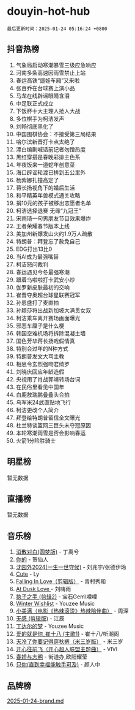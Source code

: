 # douyin-hot-hub

`最后更新时间：2025-01-24 05:16:24 +0800`

## 抖音热榜

1. 气象局启动寒潮暴雪三级应急响应
1. 河南多条高速因雨雪禁止上站
1. 春运高铁“遛娃车厢”又来啦
1. 张百乔在台球赛上演小品
1. 马龙在线辟谣眼睛含泪
1. 中足联正式成立
1. 下饭杯十大主理人抢人大战
1. 多位棋手为柯洁发声
1. 刘畅彻底黑化了
1. 中国围棋协会：不接受第三局结果
1. 哈尔滨新晋打卡点太绝了
1. 漂白编剧喊话前记者勿蹭热度
1. 黑红穿搭是春晚彩排主色系
1. 年夜饭来一道蛇年创意菜
1. 海口辟谣轮渡已排到五公里外
1. 杨紫娜扎撞高定了
1. 蒋长扬视角下的婚后生活
1. 和平精英年兽模式通关攻略
1. 捐10元的孩子被移出志愿者名单
1. 柯洁选择退赛 无缘“九冠王”
1. 宋雨琦一句男朋友节目效果爆炸
1. 王者荣耀春节版本上线
1. 美加州新爆发山火约1.9万人疏散
1. 特朗普：拜登忘了赦免自己
1. EDG打出13比0
1. 当AI成为最强嘴替
1. 柯洁怒问裁判
1. 春运遇见今冬最强寒潮
1. 跟着乌啦啦打卡武安小炒
1. 伽罗新皮肤最初的交响
1. 崔晋夺奥超台球星联赛冠军
1. 孙恩盛打了麦直拍
1. 孙颖莎将出战新加坡大满贯女双
1. 柯洁乘车离开赛场画面曝光
1. 邪恶车厘子是什么梗
1. 韩国空难机场将拆除混凝土墙
1. 国色芳华蒋长扬戏假情真
1. 特别会过年的N种方式
1. 特朗普发文大骂主教
1. 相思令玄烈强吻君绮罗
1. 刘晓庆回应年龄造假
1. 央视用了肖战郭靖转场台词
1. 在民俗里看见中国年
1. 白鹿敖瑞鹏叠叠头合拍
1. 乌军米24武直贴地飞行
1. 柯洁更改个人简介
1. 拜登给特朗普留信全文曝光
1. 杜兰特谈篮网三巨头未夺冠原因
1. 本轮寒潮雨雪是否会影响春运
1. 火箭1分险胜骑士

## 明星榜

暂无数据

## 直播榜

暂无数据

## 音乐榜

1. [消散对白(圆梦版)](https://sf5-hl-cdn-tos.douyinstatic.com/obj/tos-cn-ve-2774/og4jB5I5IizzoZVAAAzWgBMAsMDWoArfwBOiFs) - 丁禹兮
1. [你的](https://sf5-hl-cdn-tos.douyinstatic.com/obj/tos-cn-ve-2774/oYuIeKf42jB7sEV6B2upMdpYAgfrQWj0FeRegh) - 贺仙人
1. [沈园外2024(一生一世守候)](https://sf5-hl-cdn-tos.douyinstatic.com/obj/tos-cn-ve-2774/oAIYMHGCmKaYKFDd6FZBf9AfMfx1eErAAEJAFH) - 刘兆宇/张德伊玲
1. [Cute](https://sf5-hl-cdn-tos.douyinstatic.com/obj/tos-cn-ve-2774/o4IbIzHWKAAB4wsS5qMBRiiAlEBGTpQRNfFvuo) - Ly
1. [Falling In Love（剪辑版）](https://sf5-hl-cdn-tos.douyinstatic.com/obj/tos-cn-ve-2774/o8ajpA8zzgBPahbBIO8AcKGBLJezFCRd1wfP9f) - 青村秀和
1. [ At Dusk  Love ](https://sf5-hl-cdn-tos.douyinstatic.com/obj/tos-cn-ve-2774/o8CrpCf5CaYgI4ZrtQgMQAFEfuGqNnRSDQAPBc) - 刘嗨雨
1. [执子之手 (剪辑2)](https://sf5-hl-cdn-tos.douyinstatic.com/obj/tos-cn-ve-2774/oUoZLQjCc31XzqsBnBQUNgeKtYPBcgbFDwtfcu) - 宝石Gem\哩哩
1. [Winter Wishlist](https://sf5-hl-cdn-tos.douyinstatic.com/obj/tos-cn-ve-2774/oIIgUOeamCFCVAzxN6MFRLIBlLGpUqQxeeHrLE) - Youzee Music
1. [小美满（电影《热辣滚烫》热辣陪伴曲）](https://sf5-hl-cdn-tos.douyinstatic.com/obj/tos-cn-ve-2774/o0GAn2lSgfZIDUgtevCGDQYnFg4CwnrBaxbTZL) - 周深
1. [无感 (剪辑版)](https://sf5-hl-cdn-tos.douyinstatic.com/obj/tos-cn-ve-2774/o0eIsUzJBDlQaQFC5OFlgbMEZC1TFYBftOBn6p) - 江辰
1. [丁达尔的梦](https://sf5-hl-cdn-tos.douyinstatic.com/obj/tos-cn-ve-2774/oMU3WirUZBVQkAC9ccG5P2IQirziZM2RTInUY) - Youzee Music
1. [爱的就是你_崔十八 (主歌1)](https://sf5-hl-cdn-tos.douyinstatic.com/obj/tos-cn-ve-2774/oI5BO5DhFZ6UTcNCnZaOCBLtZ7WIMQGfgnXf5E) - 崔十八/听潮阁
1. [天冷了你要记得穿秋裤（米三岁版）](https://sf5-hl-cdn-tos.douyinstatic.com/obj/tos-cn-ve-2774/oQlIwVIDWiZ6BQilAorS7MA0AgCkQDvcZAdm1) - 米三岁
1. [开心往前飞（开心超人联盟主题曲）](https://sf6-cdn-tos.douyinstatic.com/obj/tos-cn-ve-2774/9d8fb7c82cf1421fb93a9fe925275e0a) - VIVI
1. [春娇与志明](https://sf5-hl-cdn-tos.douyinstatic.com/obj/tos-cn-ve-2774/e530d8fceb7044b39707d7f9ff54add1) - 街道办,欧阳耀莹
1. [只你(直到幸福能触手可及)](https://sf5-hl-cdn-tos.douyinstatic.com/obj/tos-cn-ve-2774/o0lBkRDzFTeaVSUz3ZZSCBVtZ5DIMQGfgmEAuE) - 颜人中

## 品牌榜

[2025-01-24-brand.md](2025-01-24-brand.md)
